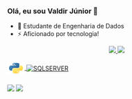 ### Olá, eu sou Valdir Júnior 👋

- 🌱 Estudante de Engenharia de Dados
- ⚡ Aficionado por tecnologia!

<div align="center">
  <a href="https://www.linkedin.com/in/valdirjr01">
  <img height="130em" src="https://github-readme-stats.vercel.app/api?username=valdirjr01&show_icons=true&theme=dark&include_all_commits=true&count_private=true"/>
  <img height="130em" src="https://github-readme-stats.vercel.app/api/top-langs/?username=valdirjr01&layout=compact&langs_count=7&theme=dark"/>
</div>
  
<div style="display: inline_block"><br>
  <img align="center" alt="Python" height="30" width="40" src="https://raw.githubusercontent.com/devicons/devicon/master/icons/python/python-original.svg">
  <img align="center" alt="SQLSERVER" height="30" width="40" src="https://cdn.jsdelivr.net/gh/devicons/devicon/icons/microsoftsqlserver/microsoftsqlserver-plain-wordmark.svg">
</div>
  
###
  
<div>
  <a href = "mailto:valdirjunior007@hotmail.com"><img src="https://img.shields.io/badge/Microsoft_Outlook-0078D4?style=for-the-badge&logo=microsoft-outlook&logoColor=white"></a>
  <a href="https://www.linkedin.com/in/valdirjr01" target="_blank"><img src="https://img.shields.io/badge/-LinkedIn-%230077B5?style=for-the-badge&logo=linkedin&logoColor=white" target="_blank"></a> 
  
</div>
